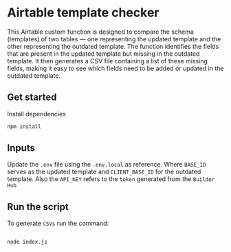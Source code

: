 # Airtable template checker

This Airtable custom function is designed to compare the schema (templates) of two tables — one representing the updated template and the other representing the outdated template. The function identifies the fields that are present in the updated template but missing in the outdated template. It then generates a CSV file containing a list of these missing fields, making it easy to see which fields need to be added or updated in the outdated template.

## Get started

Install dependencies

```bash
npm install
```

## Inputs

Update the `.env` file using the `.env.local` as reference. Where `BASE_ID` serves as the updated template and `CLIENT_BASE_ID` for the outdated template. Also the `API_KEY` refers to the `token` generated from the `Builder Hub`

## Run the script

To generate `CSVs` run the command: 

```bash

node index.js
```
